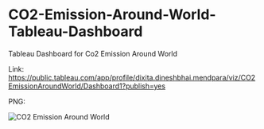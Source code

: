 # CO2-Emission-Around-World-Tableau-Dashboard
Tableau Dashboard for Co2 Emission Around World

Link:
https://public.tableau.com/app/profile/dixita.dineshbhai.mendpara/viz/CO2EmissionAroundWorld/Dashboard1?publish=yes

PNG:

![CO2 Emission Around World](https://github.com/DixitaMendpara/CO2-Emission-Around-World-Tableau-Dashboard/assets/47654180/c7c7c736-d237-43f6-9a4f-2cc409e2dccf)
